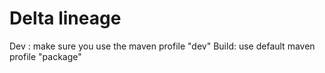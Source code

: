 # Delta lineage

Dev : make sure you use the maven profile "dev"
Build: use default maven profile "package"
